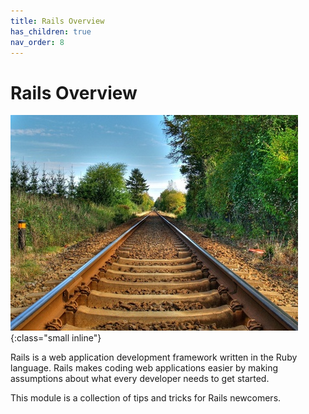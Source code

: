```yaml
---
title: Rails Overview
has_children: true
nav_order: 8
---
```


# Rails Overview

![Ruby on Rails](rails-1152x864.jpeg){:class="small inline"}

Rails is a web application development framework written in the Ruby language. Rails makes coding web applications easier by making assumptions about what every developer needs to get started.

This module is a collection of tips and tricks for Rails newcomers.
